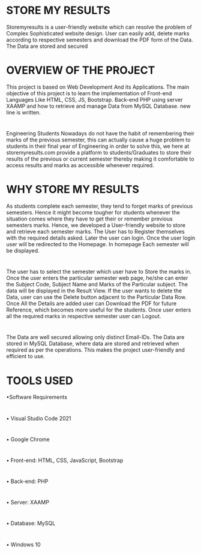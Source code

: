 # STORE MY RESULTS
Storemyresults is a user-friendly website which can resolve the problem of Complex Sophisticated website design. User can easily add, delete marks according to respective semesters and download the PDF form of the Data. The Data are stored and secured
# OVERVIEW OF THE PROJECT
This project is based on Web Development And its Applications. The main objective
of this project is to learn the implementation of Front-end Languages Like HTML,
CSS, JS, Bootstrap. Back-end PHP using server XAAMP and how to retrieve and
manage Data from MySQL Database.
new line is written.
#
Engineering Students Nowadays do not have the habit of remembering their marks of the previous semester, this can actually cause a huge problem to students in their final year of Engineering in order to solve this, we here at storemyresults.com provide a platform to students/Graduates to store their results of the previous or current semester thereby making it comfortable to access results and marks as accessible whenever required.
# WHY STORE MY RESULTS
As students complete each semester, they tend to forget marks of previous semesters. Hence it
might become tougher for students whenever the situation comes where they have to get their or
remember previous semesters marks. Hence, we developed a User-friendly website to store and
retrieve each semester marks.
The User has to Register themselves with the required details asked. Later the user can login.
Once the user login user will be redirected to the Homepage. In homepage Each semester will be
displayed. 
#
The user has to select the semester which user have to Store the marks in. Once the
user enters the particular semester web page, he/she can enter the Subject Code, Subject Name
and Marks of the Particular subject. The data will be displayed in the Result View. If the user
wants to delete the Data, user can use the Delete button adjacent to the Particular Data Row.
Once All the Details are added user can Download the PDF for future Reference, which
becomes more useful for the students. Once user enters all the required marks in respective
semester user can Logout.
#
The Data are well secured allowing only distinct Email-IDs. The Data are stored in MySQL
Database, where data are stored and retrieved when required as per the operations.
This makes the project user-friendly and efficient to use.
# TOOLS USED
•Software Requirements
#
• Visual Studio Code 2021
#
• Google Chrome
#
• Front-end: HTML, CSS, JavaScript, Bootstrap
#
• Back-end: PHP
#
• Server: XAAMP
#
• Database: MySQL
#
• Windows 10
